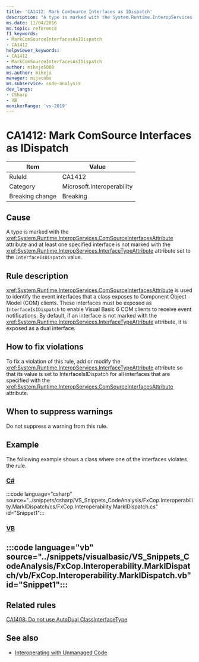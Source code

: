 ```yaml
---
title: 'CA1412: Mark ComSource Interfaces as IDispatch'
description: "A type is marked with the System.Runtime.InteropServices.ComSourceInterfacesAttribute attribute and at least one specified interface is not marked with the System.Runtime.InteropServices.InterfaceTypeAttribute attribute set to the InterfaceIsDispatch value."
ms.date: 11/04/2016
ms.topic: reference
f1_keywords:
- MarkComSourceInterfacesAsIDispatch
- CA1412
helpviewer_keywords:
- CA1412
- MarkComSourceInterfacesAsIDispatch
author: mikejo5000
ms.author: mikejo
manager: mijacobs
ms.subservice: code-analysis
dev_langs:
- CSharp
- VB
monikerRange: 'vs-2019'
---
```

# CA1412: Mark ComSource Interfaces as IDispatch

|Item|Value|
|-|-|
|RuleId|CA1412|
|Category|Microsoft.Interoperability|
|Breaking change|Breaking|

## Cause

A type is marked with the <xref:System.Runtime.InteropServices.ComSourceInterfacesAttribute> attribute and at least one specified interface is not marked with the <xref:System.Runtime.InteropServices.InterfaceTypeAttribute> attribute set to the `InterfaceIsDispatch` value.

## Rule description

<xref:System.Runtime.InteropServices.ComSourceInterfacesAttribute> is used to identify the event interfaces that a class exposes to Component Object Model (COM) clients. These interfaces must be exposed as `InterfaceIsIDispatch` to enable Visual Basic 6 COM clients to receive event notifications. By default, if an interface is not marked with the <xref:System.Runtime.InteropServices.InterfaceTypeAttribute> attribute, it is exposed as a dual interface.

## How to fix violations

To fix a violation of this rule, add or modify the <xref:System.Runtime.InteropServices.InterfaceTypeAttribute> attribute so that its value is set to InterfaceIsIDispatch for all interfaces that are specified with the <xref:System.Runtime.InteropServices.ComSourceInterfacesAttribute> attribute.

## When to suppress warnings

Do not suppress a warning from this rule.

## Example

The following example shows a class where one of the interfaces violates the rule.

### [C#](#tab/csharp)
:::code language="csharp" source="../snippets/csharp/VS_Snippets_CodeAnalysis/FxCop.Interoperability.MarkIDispatch/cs/FxCop.Interoperability.MarkIDispatch.cs" id="Snippet1":::

### [VB](#tab/vb)
:::code language="vb" source="../snippets/visualbasic/VS_Snippets_CodeAnalysis/FxCop.Interoperability.MarkIDispatch/vb/FxCop.Interoperability.MarkIDispatch.vb" id="Snippet1":::
---

## Related rules

[CA1408: Do not use AutoDual ClassInterfaceType](../code-quality/ca1408.md)

## See also

- [Interoperating with Unmanaged Code](/dotnet/framework/interop/index)
